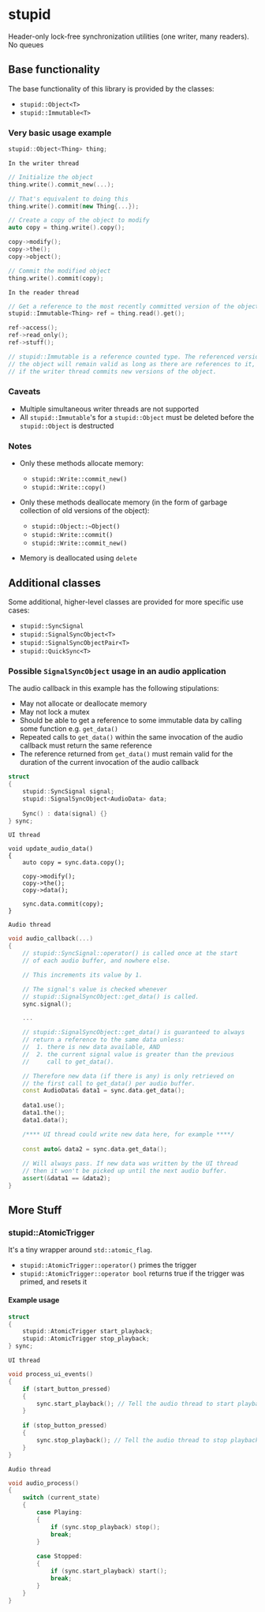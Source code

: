 # stupid
Header-only lock-free synchronization utilities (one writer, many readers). No queues

## Base functionality

The base functionality of this library is provided by the classes:
* `stupid::Object<T>`
* `stupid::Immutable<T>`

### Very basic usage example

```c++
stupid::Object<Thing> thing;
```

`In the writer thread`
```c++
// Initialize the object
thing.write().commit_new(...);

// That's equivalent to doing this
thing.write().commit(new Thing{...});

// Create a copy of the object to modify
auto copy = thing.write().copy();

copy->modify();
copy->the();
copy->object();

// Commit the modified object
thing.write().commit(copy);
```
`In the reader thread`
```c++
// Get a reference to the most recently committed version of the object
stupid::Immutable<Thing> ref = thing.read().get();

ref->access();
ref->read_only();
ref->stuff();

// stupid::Immutable is a reference counted type. The referenced version of
// the object will remain valid as long as there are references to it, even
// if the writer thread commits new versions of the object.

```

### Caveats
* Multiple simultaneous writer threads are not supported
* All `stupid::Immutable`'s for a `stupid::Object` must be deleted before the `stupid::Object` is destructed

### Notes
* Only these methods allocate memory:
    - `stupid::Write::commit_new()`
    - `stupid::Write::copy()`

* Only these methods deallocate memory (in the form of garbage collection of old versions of the object):
    - `stupid::Object::~Object()`
    - `stupid::Write::commit()`
    - `stupid::Write::commit_new()`
 
* Memory is deallocated using `delete`

## Additional classes

Some additional, higher-level classes are provided for more specific use cases:
* `stupid::SyncSignal`
* `stupid::SignalSyncObject<T>`
* `stupid::SignalSyncObjectPair<T>`
* `stupid::QuickSync<T>`

### Possible `SignalSyncObject` usage in an audio application

The audio callback in this example has the following stipulations:
 - May not allocate or deallocate memory
 - May not lock a mutex
 - Should be able to get a reference to some immutable data by calling some function e.g. `get_data()`
 - Repeated calls to `get_data()` within the same invocation of the audio callback must return the same reference
 - The reference returned from `get_data()` must remain valid for the duration of the current invocation of the audio callback

```c++
struct
{
	stupid::SyncSignal signal;
	stupid::SignalSyncObject<AudioData> data;
	
	Sync() : data(signal) {}
} sync;
```

`UI thread`
```c+++
void update_audio_data()
{
	auto copy = sync.data.copy();

	copy->modify();
	copy->the();
	copy->data();
	
	sync.data.commit(copy);
}
```
`Audio thread`
```c++
void audio_callback(...)
{
	// stupid::SyncSignal::operator() is called once at the start
	// of each audio buffer, and nowhere else.

	// This increments its value by 1.

	// The signal's value is checked whenever
	// stupid::SignalSyncObject::get_data() is called.
	sync.signal();

	...

	// stupid::SignalSyncObject::get_data() is guaranteed to always
	// return a reference to the same data unless:
	//  1. there is new data available, AND
	//  2. the current signal value is greater than the previous
	//     call to get_data().

	// Therefore new data (if there is any) is only retrieved on
	// the first call to get_data() per audio buffer.
	const AudioData& data1 = sync.data.get_data();
	
	data1.use();
	data1.the();
	data1.data();

	/**** UI thread could write new data here, for example ****/
	
	const auto& data2 = sync.data.get_data();
	
	// Will always pass. If new data was written by the UI thread
	// then it won't be picked up until the next audio buffer.
	assert(&data1 == &data2);
}

```
## More Stuff
### stupid::AtomicTrigger
It's a tiny wrapper around `std::atomic_flag`.

- `stupid::AtomicTrigger::operator()` primes the trigger
- `stupid::AtomicTrigger::operator bool` returns true if the trigger was primed, and resets it

#### Example usage
```c++
struct
{
	stupid::AtomicTrigger start_playback;
	stupid::AtomicTrigger stop_playback;
} sync;
```
`UI thread`
```c++
void process_ui_events()
{
	if (start_button_pressed)
	{
		sync.start_playback(); // Tell the audio thread to start playback ASAP
	}
	
	if (stop_button_pressed)
	{
		sync.stop_playback(); // Tell the audio thread to stop playback ASAP
	}
}
```
`Audio thread`
```c++
void audio_process()
{
	switch (current_state)
	{
		case Playing:
		{
			if (sync.stop_playback) stop();
			break;
		}
		
		case Stopped:
		{
			if (sync.start_playback) start();
			break;
		}
	}
}
```
